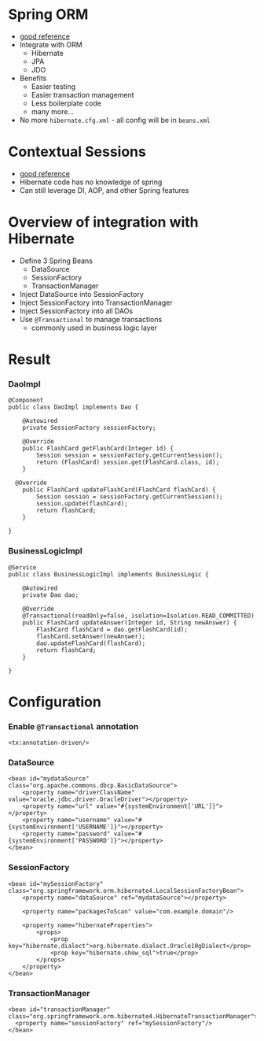 # Spring ORM
* [good reference](http://docs.spring.io/spring/docs/current/spring-framework-reference/html/orm.html)
* Integrate with ORM
  * Hibernate
  * JPA
  * JDO
* Benefits
  * Easier testing
  * Easier transaction management
  * Less boilerplate code
  * many more...
* No more `hibernate.cfg.xml` - all config will be in `beans.xml`

# Contextual Sessions
* [good reference](http://docs.spring.io/spring/docs/current/spring-framework-reference/html/orm.html#orm-hibernate-straight)
* Hibernate code has no knowledge of spring
* Can still leverage DI, AOP, and other Spring features

# Overview of integration with Hibernate
* Define 3 Spring Beans
  * DataSource
  * SessionFactory
  * TransactionManager
* Inject DataSource into SessionFactory
* Inject SessionFactory into TransactionManager
* Inject SessionFactory into all DAOs
* Use `@Transactional` to manage transactions
  * commonly used in business logic layer

# Result

### DaoImpl

```
@Component
public class DaoImpl implements Dao {

	@Autowired
	private SessionFactory sessionFactory;

	@Override
	public FlashCard getFlashCard(Integer id) {
		Session session = sessionFactory.getCurrentSession();
		return (FlashCard) session.get(FlashCard.class, id);
	}

  @Override
	public FlashCard updateFlashCard(FlashCard flashCard) {
		Session session = sessionFactory.getCurrentSession();
		session.update(flashCard);
		return flashCard;
	}

}
```

### BusinessLogicImpl

```
@Service
public class BusinessLogicImpl implements BusinessLogic {

	@Autowired
	private Dao dao;

	@Override
	@Transactional(readOnly=false, isolation=Isolation.READ_COMMITTED)
	public FlashCard updateAnswer(Integer id, String newAnswer) {
		FlashCard flashCard = dao.getFlashCard(id);
		flashCard.setAnswer(newAnswer);
		dao.updateFlashCard(flashCard);
		return flashCard;
	}

}
```

# Configuration

### Enable `@Transactional` annotation

```
<tx:annotation-driven/>
```

### DataSource

```
<bean id="mydataSource" class="org.apache.commons.dbcp.BasicDataSource">  
    <property name="driverClassName"  value="oracle.jdbc.driver.OracleDriver"></property>  
    <property name="url" value="#{systemEnvironment['URL']}"></property>  
    <property name="username" value="#{systemEnvironment['USERNAME']}"></property>  
    <property name="password" value="#{systemEnvironment['PASSWORD']}"></property>  
</bean>  
```

### SessionFactory

```
<bean id="mySessionFactory"  class="org.springframework.orm.hibernate4.LocalSessionFactoryBean">  
    <property name="dataSource" ref="mydataSource"></property>  

    <property name="packagesToScan" value="com.example.domain"/>

    <property name="hibernateProperties">  
        <props>  
            <prop key="hibernate.dialect">org.hibernate.dialect.Oracle10gDialect</prop>  
            <prop key="hibernate.show_sql">true</prop>    
        </props>  
    </property>  
</bean>  
```

### TransactionManager

```
<bean id="transactionManager" class="org.springframework.orm.hibernate4.HibernateTransactionManager">  
  <property name="sessionFactory" ref="mySessionFactory"/>  
</bean>  
```
